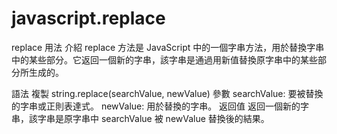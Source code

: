 # javascript.replace
replace 用法
介紹
replace 方法是 JavaScript 中的一個字串方法，用於替換字串中的某些部分。它返回一個新的字串，該字串是通過用新值替換原字串中的某些部分所生成的。

語法
複製
string.replace(searchValue, newValue)
參數
searchValue: 要被替換的字串或正則表達式。
newValue: 用於替換的字串。
返回值
返回一個新的字串，該字串是原字串中 searchValue 被 newValue 替換後的結果。

